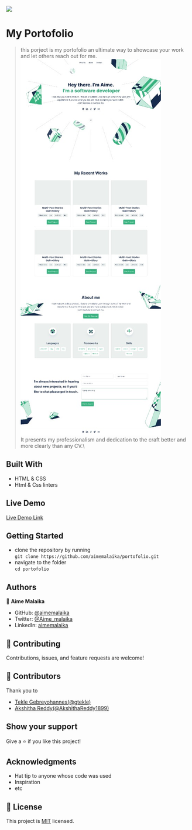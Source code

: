 ![](https://img.shields.io/badge/Microverse-blueviolet)


# My Portofolio
> this porject is my portofolio an ultimate way to showcase your work and let others reach out for me.\
![screenshot](./assets/images/ScreenShot.png)\
> It presents my professionalism and dedication to the craft better and more clearly than any CV.\


## Built With

- HTML & CSS
- Html & Css linters

## Live Demo

[Live Demo Link](https://aimemalaika.github.io/portofolio)


## Getting Started
- clone the repository by running\
    `git clone https://github.com/aimemalaika/portofolio.git`
- navigate to the folder\
    `cd portofolio`

## Authors

👤 **Aime Malaika**

- GitHub: [@aimemalaika](https://github.com/aimemalaika)
- Twitter: [@Aime_malaika](https://twitter.com/Aime_Malaika)
- LinkedIn: [aimemalaika](https://linkedin.com/in/aimemalaika)

## 🤝 Contributing

Contributions, issues, and feature requests are welcome!

## 🤝 Contributors

Thank you to

- [Tekle Gebreyohannes(@gtekle)](https://github.com/gtekle)
- [Akshitha Reddy(@AkshithaReddy1899)](https://github.com/AkshithaReddy1899)

## Show your support

Give a ⭐️ if you like this project!

## Acknowledgments

- Hat tip to anyone whose code was used
- Inspiration
- etc

## 📝 License

This project is [MIT](./MIT.md) licensed.

